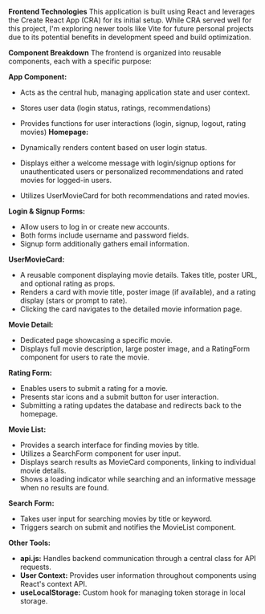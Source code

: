 **Frontend Technologies**
This application is built using React and leverages the Create React App (CRA) for its initial setup. While CRA served well for this project, I'm exploring newer tools like Vite for future personal projects due to its potential benefits in development speed and build optimization.

**Component Breakdown**
The frontend is organized into reusable components, each with a specific purpose:

**App Component:**

* Acts as the central hub, managing application state and user context.
* Stores user data (login status, ratings, recommendations)
* Provides functions for user interactions (login, signup, logout, rating movies)
**Homepage:**

* Dynamically renders content based on user login status.
* Displays either a welcome message with login/signup options for unauthenticated users or personalized recommendations and rated movies for logged-in users.
* Utilizes UserMovieCard for both recommendations and rated movies.

**Login & Signup Forms:**

* Allow users to log in or create new accounts.
* Both forms include username and password fields.
* Signup form additionally gathers email information.

**UserMovieCard:**

* A reusable component displaying movie details.
Takes title, poster URL, and optional rating as props.
* Renders a card with movie title, poster image (if available), and a rating display (stars or prompt to rate).
* Clicking the card navigates to the detailed movie information page.

**Movie Detail:**

* Dedicated page showcasing a specific movie.
* Displays full movie description, large poster image, and a RatingForm component for users to rate the movie.

**Rating Form:**

* Enables users to submit a rating for a movie.
* Presents star icons and a submit button for user interaction.
* Submitting a rating updates the database and redirects back to the homepage.

**Movie List:**

* Provides a search interface for finding movies by title.
* Utilizes a SearchForm component for user input.
* Displays search results as MovieCard components, linking to individual movie details.
* Shows a loading indicator while searching and an informative message when no results are found.

**Search Form:**

* Takes user input for searching movies by title or keyword.
* Triggers search on submit and notifies the MovieList component.

**Other Tools:**

* **api.js:** Handles backend communication through a central class for API requests.
* **User Context:** Provides user information throughout components using React's context API.
* **useLocalStorage:** Custom hook for managing token storage in local storage.